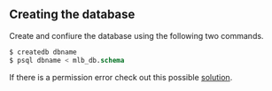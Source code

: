 ## Creating the database
Create and confiure the database using the following two commands.
```sql
$ createdb dbname
$ psql dbname < mlb_db.schema
```
If there is a permission error check out this possible [solution](https://stackoverflow.com/questions/43734650/createdb-database-creation-failed-error-permission-denied-to-create-database).
